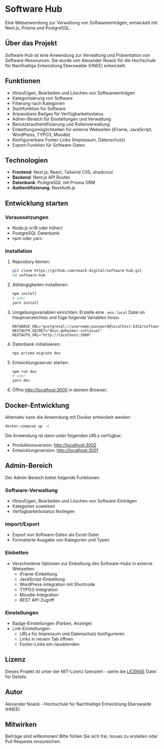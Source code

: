 # Software Hub

Eine Webanwendung zur Verwaltung von Softwareeinträgen, entwickelt mit Next.js, Prisma und PostgreSQL.

## Über das Projekt

Software Hub ist eine Anwendung zur Verwaltung und Präsentation von Software-Ressourcen. Sie wurde von Alexander Noack für die Hochschule für Nachhaltige Entwicklung Eberswalde (HNEE) entwickelt.

## Funktionen

- Hinzufügen, Bearbeiten und Löschen von Softwareeinträgen
- Kategorisierung von Software
- Filterung nach Kategorien
- Suchfunktion für Software
- Anpassbare Badges für Verfügbarkeitsstatus
- Admin-Bereich für Einstellungen und Verwaltung
- Benutzerauthentifizierung und Rollenverwaltung
- Einbettungsmöglichkeiten für externe Webseiten (iFrame, JavaScript, WordPress, TYPO3, Moodle)
- Konfigurierbare Footer-Links (Impressum, Datenschutz)
- Export-Funktion für Software-Daten

## Technologien

- **Frontend**: Next.js, React, Tailwind CSS, shadcn/ui
- **Backend**: Next.js API Routes
- **Datenbank**: PostgreSQL mit Prisma ORM
- **Authentifizierung**: NextAuth.js

## Entwicklung starten

### Voraussetzungen

- Node.js (v18 oder höher)
- PostgreSQL Datenbank
- npm oder yarn

### Installation

1. Repository klonen:
   ```bash
   git clone https://github.com/noack-digital/software-hub.git
   cd software-hub
   ```

2. Abhängigkeiten installieren:
   ```bash
   npm install
   # oder
   yarn install
   ```

3. Umgebungsvariablen einrichten:
   Erstelle eine `.env.local` Datei im Hauptverzeichnis und füge folgende Variablen hinzu:
   ```
   DATABASE_URL="postgresql://username:password@localhost:5432/softwarehub"
   NEXTAUTH_SECRET="dein-geheimer-schlüssel"
   NEXTAUTH_URL="http://localhost:3000"
   ```

4. Datenbank initialisieren:
   ```bash
   npx prisma migrate dev
   ```

5. Entwicklungsserver starten:
   ```bash
   npm run dev
   # oder
   yarn dev
   ```

6. Öffne [http://localhost:3000](http://localhost:3000) in deinem Browser.

## Docker-Entwicklung

Alternativ kann die Anwendung mit Docker entwickelt werden:

```bash
docker-compose up -d
```

Die Anwendung ist dann unter folgenden URLs verfügbar:
- Produktionsversion: [http://localhost:3002](http://localhost:3002)
- Entwicklungsversion: [http://localhost:3001](http://localhost:3001)

## Admin-Bereich

Der Admin-Bereich bietet folgende Funktionen:

### Software-Verwaltung
- Hinzufügen, Bearbeiten und Löschen von Software-Einträgen
- Kategorien zuweisen
- Verfügbarkeitsstatus festlegen

### Import/Export
- Export von Software-Daten als Excel-Datei
- Formatierte Ausgabe von Kategorien und Typen

### Einbetten
- Verschiedene Optionen zur Einbettung des Software-Hubs in externe Webseiten:
  - iFrame-Einbettung
  - JavaScript-Einbettung
  - WordPress-Integration mit Shortcode
  - TYPO3-Integration
  - Moodle-Integration
  - REST API-Zugriff

### Einstellungen
- Badge-Einstellungen (Farben, Anzeige)
- Link-Einstellungen:
  - URLs für Impressum und Datenschutz konfigurieren
  - Links in neuem Tab öffnen
  - Footer-Links ein-/ausblenden

## Lizenz

Dieses Projekt ist unter der MIT-Lizenz lizenziert - siehe die [LICENSE](LICENSE) Datei für Details.

## Autor

Alexander Noack - Hochschule für Nachhaltige Entwicklung Eberswalde (HNEE)

## Mitwirken

Beiträge sind willkommen! Bitte fühlen Sie sich frei, Issues zu erstellen oder Pull Requests einzureichen.
